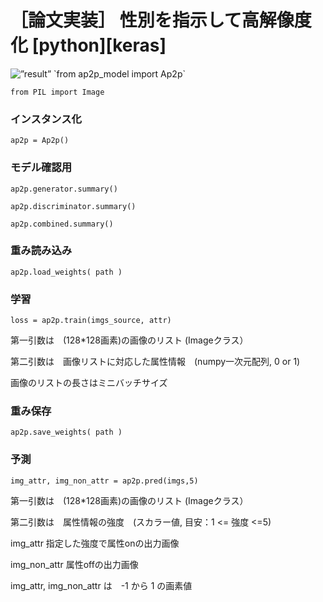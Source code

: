 # ［論文実装］ 性別を指示して高解像度化 [python][keras]

<img alt=”result” src=”https://github.com/MurakawaT/public_attr_pix2pix/blob/master/result.png” />
`from ap2p_model import Ap2p`

`from PIL import Image`

### インスタンス化

`ap2p = Ap2p()`


### モデル確認用

~~~
ap2p.generator.summary()

ap2p.discriminator.summary()

ap2p.combined.summary()
~~~


### 重み読み込み

`ap2p.load_weights( path )`


### 学習

`loss = ap2p.train(imgs_source, attr)`

第一引数は　(128*128画素)の画像のリスト (Imageクラス）

第二引数は　画像リストに対応した属性情報　(numpy一次元配列, 0 or 1)

画像のリストの長さはミニバッチサイズ


### 重み保存

`ap2p.save_weights( path )`



### 予測 

`img_attr, img_non_attr = ap2p.pred(imgs,5)`

第一引数は　(128*128画素)の画像のリスト (Imageクラス）

第二引数は　属性情報の強度　(スカラー値, 目安：1 <= 強度 <=5)

img_attr 指定した強度で属性onの出力画像

img_non_attr 属性offの出力画像

img_attr, img_non_attr は　-1 から 1 の画素値